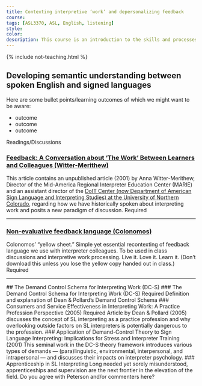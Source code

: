 ```yaml
---
title: Contexting interpretive ‘work’ and depersonalizing feedback
course:
tags: [ASL3370, ASL, English, listening]
style: 
color: 
description: This course is an introduction to the skills and processes required to produce conceptually accurate and linguistically appropriate spoken-language interpretations of ASL texts.
---
```


{% include not-teaching.html %}

## Developing semantic understanding between spoken English and signed languages

Here are some bullet points/learning outcomes of which we might want to be aware:
* outcome
* outcome
* outcome

Readings/Discussions

### [Feedback: A Conversation about ‘The Work’ Between Learners and Colleagues (Witter-Merithew)](http://)
This article contains an unpublished article (2001) by Anna Witter-Merithew, Director of the Mid-America Regional Interpreter Education Center (MARIE) and an assistant director of the [DoIT Center (now Department of American Sign Language and Interpreting Studies) at the University of Northern Colorado](http://www.unco.edu/doit), regarding how we have historically spoken about interpreting work and posits a new paradigm of discussion. <span class="badge badge-pill badge-danger">Required</span>

***

### [Non-evaluative feedback language (Colonomos)](http://)
Colonomos’ “yellow sheet.” Simple yet essential recontexting of feedback language we use with interpreter colleagues. To be used in class discussions and interpretive work processing. Live it. Love it. Learn it. (Don’t download this unless you lose the yellow copy handed out in class.) <span class="badge badge-pill badge-danger">Required</span>

***

<div class="card">
  <div class="card-body">
##     The Demand Control Schema for Interpreting Work (DC-S)
### The Demand Control Schema for Interpreting Work (DC-S) Required
Definition and explanation of Dean & Pollard’s Demand Control Schema
### Consumers and Service Effectiveness in Interpreting Work: A Practice Profession Perspective (2005) Required
Article by Dean & Pollard (2005) discusses the concept of SL interpreting as a practice profession and why overlooking outside factors on SL interpreters is potentially dangerous to the profession.
### Application of Demand-Control Theory to Sign Language Interpreting: Implications for Stress and Interpreter Training (2001)
This seminal work in the DC-S theory framework introduces various types of demands — (para)linguistic, environmental, interpersonal, and intrapersonal — and discusses their impacts on interpreter psychology.
### Apprenticeship in SL Interpreting
Long needed yet sorely misunderstood, apprenticeships and supervision are the next frontier in the elevation of the field. Do you agree with Peterson and/or commenters here?
  </div>
</div>
